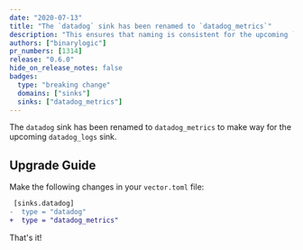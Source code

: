```yaml
---
date: "2020-07-13"
title: "The `datadog` sink has been renamed to `datadog_metrics`"
description: "This ensures that naming is consistent for the upcoming `datadog_logs` sink"
authors: ["binarylogic"]
pr_numbers: [1314]
release: "0.6.0"
hide_on_release_notes: false
badges:
  type: "breaking change"
  domains: ["sinks"]
  sinks: ["datadog_metrics"]
---
```


The `datadog` sink has been renamed to `datadog_metrics` to make way for the
upcoming `datadog_logs` sink.

## Upgrade Guide

Make the following changes in your `vector.toml` file:

```diff title="vector.toml"
 [sinks.datadog]
-  type = "datadog"
+  type = "datadog_metrics"
```

That's it!
